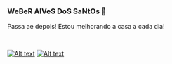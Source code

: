 ### WeBeR AlVeS DoS SaNtOs 👋

Passa ae depois! Estou melhorando a casa a cada dia!

</br>

<a href="https://www.linkedin.com/in/weberalvessantos">![Alt text](https://img.shields.io/badge/LinkedIn-0077B5?style=for-the-badge&logo=linkedin&logoColor=white)</a> 
<a href="https://twitter.com/pinablink">![Alt text](https://img.shields.io/badge/Twitter-1DA1F2?style=for-the-badge&logo=twitter&logoColor=white)</a>

<!--
#### Minha relação com a programação começou com 20 anos de idade. Desenvolvi minha primeira aplicação em Delphi e meu primeiro embarcado foi em um Palmtop com Superwabba.

#### Minhas principais competências atualmente são:

- Angular 9
- Spring Boot
- Golang
- Assembly MSP430
- Java
-->

<!--
**Pinablink/Pinablink** is a ✨ _special_ ✨ repository because its `README.md` (this file) appears on your GitHub profile.

Here are some ideas to get you started:

- 🔭 I’m currently working on ...
- 🌱 I’m currently learning ...
- 👯 I’m looking to collaborate on ...
- 🤔 I’m looking for help with ...
- 💬 Ask me about ...
- 📫 How to reach me: ...
- 😄 Pronouns: ...
- ⚡ Fun fact: ...
-->
